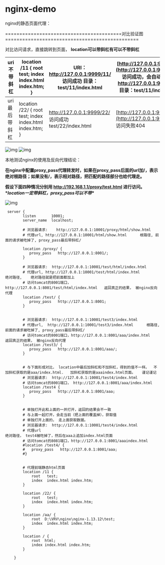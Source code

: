 # nginx-demo





nginx的静态页面代理：

=========================================对比验证图===============================================

对比访问请求，直接跳转到页面， **location可以带斜杠有可以不带斜杠**

| uri不带斜杠   | location /11 {   root test;   index index.html index.htm;  } | URI：http://127.0.0.1:9999/11/ 访问成功 目录：test/11/index.html | [http://127.0.0.1:9999/11](http://127.0.0.1:9999/11/) 访问成功，会自动跳转到 http://127.0.0.1:9999/11/ 目录：test/11/index.html |
| ------------- | ------------------------------------------------------------ | ------------------------------------------------------------ | ------------------------------------------------------------ |
| uri最后带斜杠 | location /22/ {  root test;  index index.html index.htm; }   | http://127.0.0.1:9999/22/ 访问成功 test/22/index.html        | [http://127.0.0.1:9999/22](http://127.0.0.1:9999/22/) 访问失败404 |

![img](file:///D:/liujinhui/weizhi/temp/140870d1-8d2d-4528-bc9d-c80532223ead/128/index_files/f4098e0d-b0e2-4c31-8bf3-c206848a018f.png)   ![img](file:///D:/liujinhui/weizhi/temp/140870d1-8d2d-4528-bc9d-c80532223ead/128/index_files/f9a0c1f4-16d3-496e-8ce6-b2ffad2c8212.png)



本地测试nginx的使用及反向代理结论：

**在nginx中配置proxy_pass代理转发时，如果在****proxy_pass后面的url加/，表示绝对根路径****；****如果没有/，表示相对路径****，把匹配的路径部分也给代理走。**

**假设下面四种情况分别用 http://192.168.1.1/proxy/test.html 进行访问。\**location一定带斜杠，proxy_pass可以不带\****

![img](file:///D:/liujinhui/weizhi/temp/140870d1-8d2d-4528-bc9d-c80532223ead/128/index_files/76079351-53aa-4aec-9236-50e24228f2fd.png)

```shell
 server {
        listen       10001;
        server_name  localhost; 
		
		# 浏览器请求:    http://127.0.0.1:10001/proxy/html/show.html
		# 代理url, http://127.0.0.1:10001/html/show.html      根路径, 前面的请求被吃掉了, proxy_pass最后带斜杠/
		
		location /proxy/ {
		   proxy_pass   http://127.0.0.1:8001/;
		}

		# 浏览器请求:  http://127.0.0.1:10001/test/html/index.html
		# 代理url, http://127.0.0.1:10001/test/html/index.html        绝对路径,    绝对路径就是把前面都加上
		# 访问tomcat的8001端口，http://127.0.0.1:8001/test/html/index.html   返回真正的结果， 被nginx反向代理
		location /test/ {
		   proxy_pass   http://127.0.0.1:8001;
		}
		
		
		# 浏览器请求:  http://127.0.0.1:10001/test3/index.html
		# 代理url,  http://127.0.0.1:10001/test3/index.html      根路径, 前面的请求被吃掉了, proxy_pass最后带斜杠/ 
		# 访问tomcat的8001端口，http://127.0.0.1:8001/aaa/index.html   返回真正的结果， 被nginx反向代理
		location /test3/ {
		   proxy_pass   http://127.0.0.1:8001/aaa/;
		}
		
		
		# 与下面形成对比， location中最后加斜杠和不加斜杠，得到的值不一样。  不加斜杠获取的是aaa/index.html.   加斜杠获取的是aaaindex.html页面。   谨记谨记
		# 浏览器请求:  http://127.0.0.1:10001/test4/index.html
		# 访问tomcat的8001端口， http://127.0.0.1:8001/aaa/index.html
		location /test4 {
		   proxy_pass   http://127.0.0.1:8001/aaa;
		}
		
		
		# 单独打开此和上面的一并打开，返回的结果会不一致
		# 与上面一起打开，会走当前（把上面的覆盖掉），获取值
		# 单独打开上面的， 走上面获取数据。
		# 浏览器请求:  http://127.0.0.1:10001/test4/index.html
		# 代理url                                                         绝对路径， test4被吃掉了，然后在aaa上追加index.html页面
		# 访问tomcat的8081端口，http://127.0.0.1:8001/aaaindex.html
		#location /test4/ {
		#   proxy_pass   http://127.0.0.1:8001/aaa;
		#}
		
		
		# 代理前端静态html页面
		location /11 {
			root   test;
			index  index.html index.htm;
		}
		
		location /22/ {
			root   test;
			index  index.html index.htm;
		}
		
		location /aa/ {
			root  D:\VRV\nginx\nginx-1.13.12\test;
			index  index.html index.htm;
		}
		
		location / {
			root  html;
			index index.html index.htm;
		}
		
    }

```

